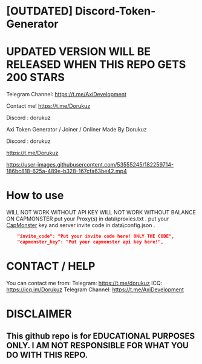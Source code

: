
# [OUTDATED] Discord-Token-Generator

# UPDATED VERSION WILL BE RELEASED  WHEN THIS REPO GETS 200 STARS


Telegram Channel: https://t.me/AxiDevelopment

Contact me! https://t.me/Dorukuz

Discord : dorukuz

Axi Token Generator / Joiner / Onliner Made By Dorukuz

Discord : dorukuz



https://t.me/Dorukuz

https://user-images.githubusercontent.com/53555245/182259714-186bc818-625a-489e-b328-167cfa63be42.mp4






# How to use

WILL NOT WORK WITHOUT API KEY
WILL NOT WORK WITHOUT BALANCE ON CAPMONSTER
put your Proxy(s) in data\proxies.txt .
put your [CapMonster](https://capmonster.cloud) key and server invite code in data\config.json .
```json
    "invite_code": "Put your invite code here! ONLY THE CODE", 
    "capmonster_key": "Put your capmonster api key here!",
```

# CONTACT / HELP

You can contact me from:
Telegram: https://t.me/dorukuz
ICQ: https://icq.im/Dorukuz
Telegram Channel: https://t.me/AxiDevelopment
# DISCLAIMER

## This github repo is for EDUCATIONAL PURPOSES ONLY. I AM NOT RESPONSIBLE FOR WHAT YOU DO WITH THIS REPO.
